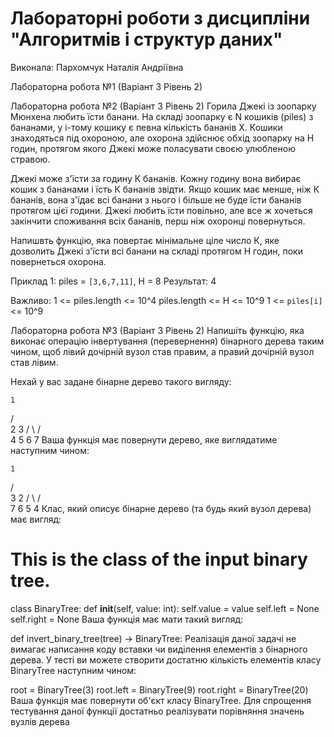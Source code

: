 # Лабораторні роботи з дисципліни "Алгоритмів і структур даних"
Виконала: Пархомчук Наталія Андріївна

Лабораторна робота №1 (Варіант 3 Рівень 2)

Лабораторна робота №2 (Варіант 3 Рівень 2)
Горила Джекі  із зоопарку Мюнхена любить їсти банани. На складі зоопарку є N кошиків (piles) з бананами,
у і-тому кошику є певна кількість бананів Х. Кошики знаходяться під охороною, але охорона здійснює обхід зоопарку
на Н годин, протягом якого Джекі може поласувати своєю улюбленою стравою.

Джекі може з'їсти за годину К бананів. Кожну годину вона вибирає кошик з бананами і їсть К бананів звідти.
Якщо кошик має менше, ніж К бананів, вона з'їдає всі банани з нього і більше не буде їсти бананів протягом цієї години.
Джекі любить їсти повільно, але все ж хочеться закінчити споживання всіх бананів, перш ніж охоронці повернуться.

Напишвть функцію, яка повертає мінімальне ціле число К, яке дозволить Джекі з'їсти всі банани на складі протягом Н
годин, поки повернеться охорона.

Приклад 1:
piles = `[3,6,7,11]`,
H = 8
Результат:
4

Важливо:
1 <= piles.length <= 10^4
piles.length <= H <= 10^9
1 <= `piles[i]` <= 10^9

Лабораторна робота №3 (Варіант 3 Рівень 2)
Напишіть функцію, яка виконає операцію інвертування (перевернення) бінарного дерева таким чином,
щоб лівий дочірній вузол став правим, а правий дочірній вузол став лівим.

Нехай у вас задане бінарне дерево такого вигляду:

    1
   / \
  2   3
 / \ / \
4  5 6  7
Ваша функція має повернути дерево, яке виглядатиме наступним чином:

    1
   / \
  3   2
 / \ / \
7  6 5  4
Клас, який описує бінарне дерево (та будь який вузол дерева) має вигляд:

# This is the class of the input binary tree.
class BinaryTree:
    def __init__(self, value: int):
        self.value = value
        self.left = None
        self.right = None
Ваша функція має мати такий вигляд:

def invert_binary_tree(tree) -> BinaryTree:
Реалізація даної задачі не вимагає написання коду вставки чи виділення елементів з
бінарного дерева.
У тесті ви можете створити достатню кількість елементів класу BinaryTree наступним чином:

root = BinaryTree(3)
root.left = BinaryTree(9)
root.right = BinaryTree(20)
Ваша функція має повернути об'єкт класу BinaryTree.
Для спрощення тестування даної функції достатньо реалізувати порівняння значень вузлів дерева
